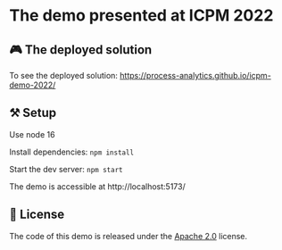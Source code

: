 # The demo presented at ICPM 2022 

## 🎮 The deployed solution

To see the deployed solution: https://process-analytics.github.io/icpm-demo-2022/

## ⚒️ Setup

Use node 16

Install dependencies: `npm install`

Start the dev server: `npm start`

The demo is accessible at http://localhost:5173/


## 📃 License

The code of this demo is released under the [Apache 2.0](LICENSE) license.
